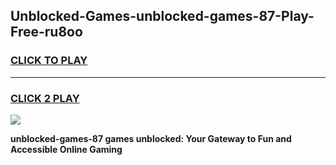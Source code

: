 
## Unblocked-Games-unblocked-games-87-Play-Free-ru8oo
<h3>
<a href="https://clearcache.space/e2bc6b?title=unblocked-games-87&ref=21A">CLICK TO PLAY</a></h3>
<hr>

<h3>
<a href="https://clearcache.space/e2bc6b?title=unblocked-games-87&ref=21A">CLICK 2 PLAY</a>
  
</h3>

<a href="https://clearcache.space/e2bc6b?title=unblocked-games-87&ref=21A"><img src="https://clearcache.store/games.png"></a>


**unblocked-games-87 games unblocked: Your Gateway to Fun and Accessible Online Gaming**
